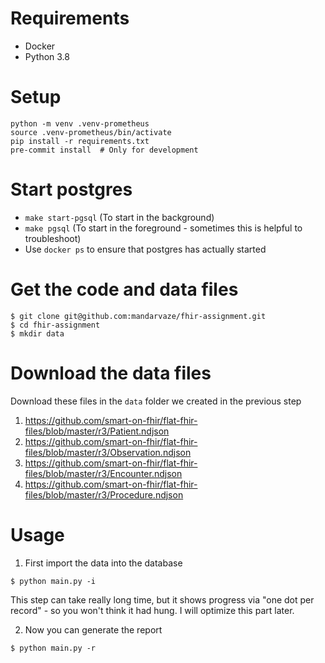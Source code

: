 # Requirements

- Docker
- Python 3.8

# Setup

```shell
python -m venv .venv-prometheus
source .venv-prometheus/bin/activate
pip install -r requirements.txt
pre-commit install  # Only for development
```

# Start postgres

- `make start-pgsql` (To start in the background)
- `make pgsql` (To start in the foreground - sometimes this is helpful to troubleshoot)
- Use `docker ps` to ensure that postgres has actually started

# Get the code and data files

``` shell
$ git clone git@github.com:mandarvaze/fhir-assignment.git
$ cd fhir-assignment
$ mkdir data
```

# Download the data files

Download these files in the `data` folder we created in the previous step

1. https://github.com/smart-on-fhir/flat-fhir-files/blob/master/r3/Patient.ndjson
2. https://github.com/smart-on-fhir/flat-fhir-files/blob/master/r3/Observation.ndjson
3. https://github.com/smart-on-fhir/flat-fhir-files/blob/master/r3/Encounter.ndjson
4. https://github.com/smart-on-fhir/flat-fhir-files/blob/master/r3/Procedure.ndjson

# Usage

1. First import the data into the database

`$ python main.py -i`

This step can take really long time, but it shows progress via "one dot per record" - so you won't think it had hung.
I will optimize this part later.

2. Now you can generate the report

`$ python main.py -r`
